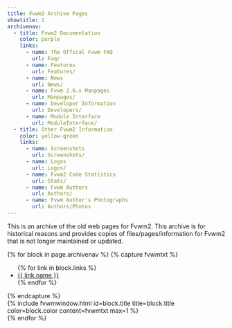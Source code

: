 ```yaml
---
title: Fvwm2 Archive Pages
showtitle: 1
archivenav:
  - title: Fvwm2 Documentation
    color: purple
    links:
      - name: The Offical Fvwm FAQ
        url: Faq/
      - name: Features
        url: Features/
      - name: News
        url: News/
      - name: Fvwm 2.6.x Manpages
        url: Manpages/
      - name: Developer Information
        url: Developers/
      - name: Module Interface
        url: ModuleInterface/
  - title: Other Fvwm2 Information
    color: yellow-green
    links:
      - name: Screenshots
        url: Screenshots/
      - name: Logos
        url: Logos/
      - name: Fvwm2 Code Statistics 
        url: Stats/
      - name: Fvwm Authors
        url: Authors/
      - name: Fvwm Author's Photographs
        url: Authors/Photos
---
```



This is an archive of the old web pages for Fvwm2. This archive is for historical
reasons and provides copies of files/pages/information for Fvwm2 that is not longer
maintained or updated.


<div class="row">

{% for block in page.archivenav %}
{% capture fvwmtxt %}
<ul>{% for link in block.links %}
<li><a href="{{ link.url }}">{{ link.name }}</a></li>
{% endfor %}</ul>
{% endcapture %}

<div class="col-md-6 mb-1 p-1">
{% include fvwmwindow.html id=block.title
title=block.title color=block.color
content=fvwmtxt max=1 %}
</div>
{% endfor %}

</div>


